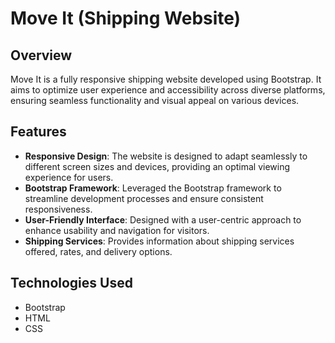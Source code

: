 # Move It (Shipping Website)

## Overview
Move It is a fully responsive shipping website developed using Bootstrap. It aims to optimize user experience and accessibility across diverse platforms, ensuring seamless functionality and visual appeal on various devices.

## Features
- **Responsive Design**: The website is designed to adapt seamlessly to different screen sizes and devices, providing an optimal viewing experience for users.
- **Bootstrap Framework**: Leveraged the Bootstrap framework to streamline development processes and ensure consistent responsiveness.
- **User-Friendly Interface**: Designed with a user-centric approach to enhance usability and navigation for visitors.
- **Shipping Services**: Provides information about shipping services offered, rates, and delivery options.

## Technologies Used
- Bootstrap
- HTML
- CSS
